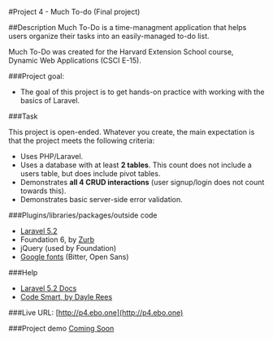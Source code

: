 #Project 4 - Much To-do (Final project)


##Description
Much To-Do is a time-managment application that helps users organize their tasks into an easily-managed to-do list.

Much To-Do was created for the Harvard Extension School course, Dynamic Web Applications (CSCI E-15).

###Project goal:

+ The goal of this project is to get hands-on practice with working with the basics of Laravel.

###Task

This project is open-ended. Whatever you create, the main expectation is that the project meets the following criteria:

+ Uses PHP/Laravel.
+ Uses a database with at least **2 tables**. This count does not include a users table, but does include pivot tables.
+ Demonstrates **all 4 CRUD interactions** (user signup/login does not count towards this).
+ Demonstrates basic server-side error validation.

###Plugins/libraries/packages/outside code
+ [Laravel 5.2](http://laravel.com)
+ Foundation 6, by [Zurb](http://foundation.zurb.com)
+ jQuery (used by Foundation)
+ [Google fonts](http://google.com/fonts) (Bitter, Open Sans)

###Help

+ [Laravel 5.2 Docs](https://laravel.com/docs/5.2)
+ [Code Smart, by Dayle Rees](http://daylerees.com/codesmart)

###Live URL:
[http://p4.ebo.one](http://p4.ebo.one)


###Project demo
[Coming Soon](https://youtube.com)
